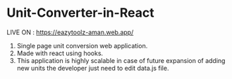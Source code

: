 # Unit-Converter-in-React
LIVE ON : https://eazytoolz-aman.web.app/
1. Single page unit conversion web application.
2. Made with react using hooks.
3. This application is highly scalable in case of future expansion of adding new units the developer just need to edit data.js file. 
